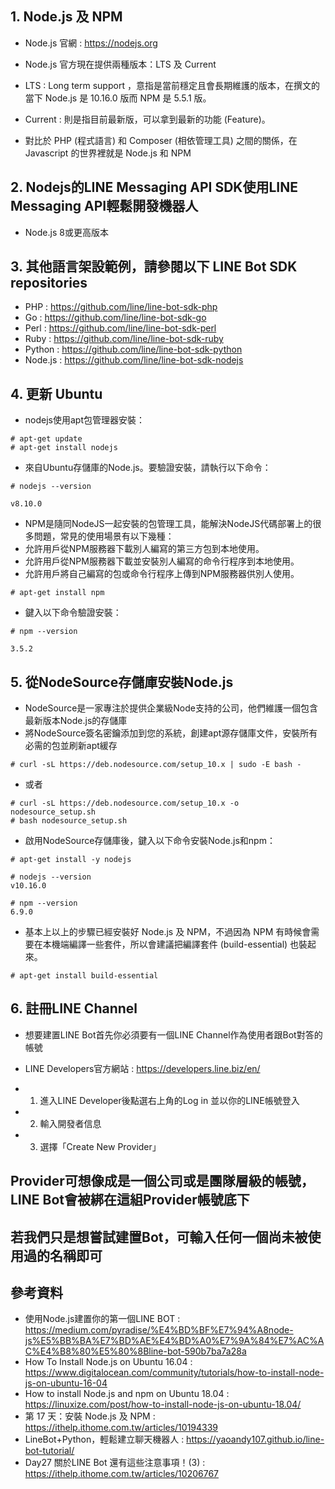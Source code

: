 ## 1. Node.js 及 NPM
- Node.js 官網 : https://nodejs.org

- Node.js 官方現在提供兩種版本：LTS 及 Current
- LTS : Long term support ，意指是當前穩定且會長期維護的版本，在撰文的當下 Node.js 是 10.16.0 版而 NPM 是 5.5.1 版。
- Current : 則是指目前最新版，可以拿到最新的功能 (Feature)。

- 對比於 PHP (程式語言) 和 Composer (相依管理工具) 之間的關係，在 Javascript 的世界裡就是 Node.js 和 NPM

## 2. Nodejs的LINE Messaging API SDK使用LINE Messaging API輕鬆開發機器人
- Node.js 8或更高版本


## 3. 其他語言架設範例，請參閱以下 LINE Bot SDK repositories
- PHP : https://github.com/line/line-bot-sdk-php
- Go : https://github.com/line/line-bot-sdk-go
- Perl : https://github.com/line/line-bot-sdk-perl
- Ruby : https://github.com/line/line-bot-sdk-ruby
- Python : https://github.com/line/line-bot-sdk-python
- Node.js : https://github.com/line/line-bot-sdk-nodejs


## 4. 更新 Ubuntu
- nodejs使用apt包管理器安裝：
```
# apt-get update
# apt-get install nodejs
```

- 來自Ubuntu存儲庫的Node.js。要驗證安裝，請執行以下命令：
```
# nodejs --version
```
```
v8.10.0
```

- NPM是隨同NodeJS一起安裝的包管理工具，能解決NodeJS代碼部署上的很多問題，常見的使用場景有以下幾種：
- 允許用戶從NPM服務器下載別人編寫的第三方包到本地使用。
- 允許用戶從NPM服務器下載並安裝別人編寫的命令行程序到本地使用。
- 允許用戶將自己編寫的包或命令行程序上傳到NPM服務器供別人使用。
```
# apt-get install npm
```

- 鍵入以下命令驗證安裝：
```
# npm --version
```

```
3.5.2
```

## 5. 從NodeSource存儲庫安裝Node.js
- NodeSource是一家專注於提供企業級Node支持的公司，他們維護一個包含最新版本Node.js的存儲庫
- 將NodeSource簽名密鑰添加到您的系統，創建apt源存儲庫文件，安裝所有必需的包並刷新apt緩存
```
# curl -sL https://deb.nodesource.com/setup_10.x | sudo -E bash -
```

- 或者
```
# curl -sL https://deb.nodesource.com/setup_10.x -o nodesource_setup.sh
# bash nodesource_setup.sh
```

- 啟用NodeSource存儲庫後，鍵入以下命令安裝Node.js和npm：
```
# apt-get install -y nodejs

# nodejs --version
v10.16.0

# npm --version
6.9.0
```

- 基本上以上的步驟已經安裝好 Node.js 及 NPM，不過因為 NPM 有時候會需要在本機端編譯一些套件，所以會建議把編譯套件 (build-essential) 也裝起來。
```
# apt-get install build-essential
```

## 6. 註冊LINE Channel
- 想要建置LINE Bot首先你必須要有一個LINE Channel作為使用者跟Bot對答的帳號
- LINE Developers官方網站 : https://developers.line.biz/en/

- 1. 進入LINE Developer後點選右上角的Log in 並以你的LINE帳號登入
- 2. 輸入開發者信息
- 3. 選擇「Create New Provider」
## Provider可想像成是一個公司或是團隊層級的帳號，LINE Bot會被綁在這組Provider帳號底下
## 若我們只是想嘗試建置Bot，可輸入任何一個尚未被使用過的名稱即可

## 參考資料
- 使用Node.js建置你的第一個LINE BOT : https://medium.com/pyradise/%E4%BD%BF%E7%94%A8node-js%E5%BB%BA%E7%BD%AE%E4%BD%A0%E7%9A%84%E7%AC%AC%E4%B8%80%E5%80%8Bline-bot-590b7ba7a28a
- How To Install Node.js on Ubuntu 16.04 : https://www.digitalocean.com/community/tutorials/how-to-install-node-js-on-ubuntu-16-04
- How to install Node.js and npm on Ubuntu 18.04 : https://linuxize.com/post/how-to-install-node-js-on-ubuntu-18.04/
- 第 17 天：安裝 Node.js 及 NPM : https://ithelp.ithome.com.tw/articles/10194339
- LineBot+Python，輕鬆建立聊天機器人 : https://yaoandy107.github.io/line-bot-tutorial/
- Day27 關於LINE Bot 還有這些注意事項！(3) : https://ithelp.ithome.com.tw/articles/10206767


